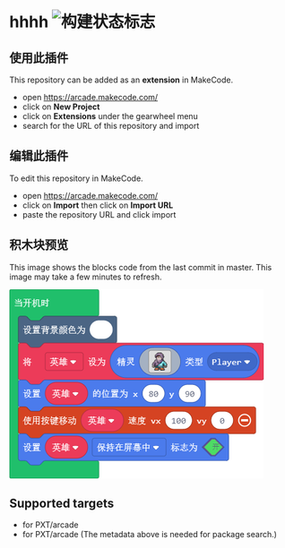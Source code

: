 # hhhh ![构建状态标志](https://github.com/kaandxi/hhhh/workflows/MakeCode/badge.svg)



## 使用此插件

This repository can be added as an **extension** in MakeCode.

* open https://arcade.makecode.com/
* click on **New Project**
* click on **Extensions** under the gearwheel menu
* search for the URL of this repository and import

## 编辑此插件

To edit this repository in MakeCode.

* open https://arcade.makecode.com/
* click on **Import** then click on **Import URL**
* paste the repository URL and click import

## 积木块预览

This image shows the blocks code from the last commit in master.
This image may take a few minutes to refresh.

![块的渲染视图](https://github.com/kaandxi/hhhh/raw/master/.makecode/blocks.png)

## Supported targets

* for PXT/arcade
* for PXT/arcade
(The metadata above is needed for package search.)


